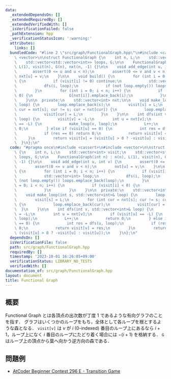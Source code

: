 ```yaml
---
data:
  _extendedDependsOn: []
  _extendedRequiredBy: []
  _extendedVerifiedWith: []
  _isVerificationFailed: false
  _pathExtension: hpp
  _verificationStatusIcon: ':warning:'
  attributes:
    links: []
  bundledCode: "#line 2 \"src/graph/FunctionalGraph.hpp\"\n#include <cassert>\n#include\
    \ <vector>\n\nstruct FunctionalGraph {\n    int n, L;\n    std::vector<int> visit;\n\
    \    std::vector<std::vector<int>> loops, G;\n\n    FunctionalGraph(int n) : n(n),\
    \ L(1), visit(n), G(n), nxt(n, -1) {}\n\n    void add_edge(int u, int v) {\n \
    \       assert(0 <= u and u < n);\n        assert(0 <= v and v < n);\n       \
    \ nxt[u] = v;\n    }\n\n    void build() {\n        for (int i = 0; i < n; i++)\
    \ {\n            if (visit[i] != 0) continue;\n            std::vector<int> loop;\n\
    \            dfs(i, loop);\n            if (not loop.empty()) loops.emplace_back(loop);\n\
    \        }\n        for (int i = 0; i < n; i++) {\n            if (visit[i] <\
    \ 0) {\n                G[nxt[i]].emplace_back(i);\n            }\n        }\n\
    \    }\n\n  private:\n    std::vector<int> nxt;\n\n    void make_loop(int s, std::vector<int>&\
    \ loop) {\n        loop.emplace_back(s);\n        visit[s] = L;\n        for (int\
    \ cur = nxt[s]; cur != s; cur = nxt[cur]) {\n            loop.emplace_back(cur);\n\
    \            visit[cur] = L;\n        }\n    }\n\n    int dfs(int v, std::vector<int>&\
    \ loop) {\n        visit[v] = -L;\n        int u = nxt[v];\n        if (visit[u]\
    \ == -L) {\n            make_loop(v, loop);\n            L++;\n            return\
    \ 0;\n        } else if (visit[u] == 0) {\n            int res = dfs(u, loop);\n\
    \            if (res == 0) return 0;\n            return visit[v] = res;\n   \
    \     }\n        return visit[v] = (visit[u] > 0 ? -visit[u] : visit[u]);\n  \
    \  }\n};\n"
  code: "#pragma once\n#include <cassert>\n#include <vector>\n\nstruct FunctionalGraph\
    \ {\n    int n, L;\n    std::vector<int> visit;\n    std::vector<std::vector<int>>\
    \ loops, G;\n\n    FunctionalGraph(int n) : n(n), L(1), visit(n), G(n), nxt(n,\
    \ -1) {}\n\n    void add_edge(int u, int v) {\n        assert(0 <= u and u < n);\n\
    \        assert(0 <= v and v < n);\n        nxt[u] = v;\n    }\n\n    void build()\
    \ {\n        for (int i = 0; i < n; i++) {\n            if (visit[i] != 0) continue;\n\
    \            std::vector<int> loop;\n            dfs(i, loop);\n            if\
    \ (not loop.empty()) loops.emplace_back(loop);\n        }\n        for (int i\
    \ = 0; i < n; i++) {\n            if (visit[i] < 0) {\n                G[nxt[i]].emplace_back(i);\n\
    \            }\n        }\n    }\n\n  private:\n    std::vector<int> nxt;\n\n\
    \    void make_loop(int s, std::vector<int>& loop) {\n        loop.emplace_back(s);\n\
    \        visit[s] = L;\n        for (int cur = nxt[s]; cur != s; cur = nxt[cur])\
    \ {\n            loop.emplace_back(cur);\n            visit[cur] = L;\n      \
    \  }\n    }\n\n    int dfs(int v, std::vector<int>& loop) {\n        visit[v]\
    \ = -L;\n        int u = nxt[v];\n        if (visit[u] == -L) {\n            make_loop(v,\
    \ loop);\n            L++;\n            return 0;\n        } else if (visit[u]\
    \ == 0) {\n            int res = dfs(u, loop);\n            if (res == 0) return\
    \ 0;\n            return visit[v] = res;\n        }\n        return visit[v] =\
    \ (visit[u] > 0 ? -visit[u] : visit[u]);\n    }\n};\n"
  dependsOn: []
  isVerificationFile: false
  path: src/graph/FunctionalGraph.hpp
  requiredBy: []
  timestamp: '2023-10-01 16:26:05+09:00'
  verificationStatus: LIBRARY_NO_TESTS
  verifiedWith: []
documentation_of: src/graph/FunctionalGraph.hpp
layout: document
title: Functional Graph
---
```


## 概要
Functional Graph とは各頂点の出次数が丁度 $1$ であるような有向グラフのことを指す．
グラフはいくつかのループをもち，全体として各ループを根とするような森となる．
`visit[v]` は $v$ が $i$ (0-indexed) 番目のループ上にあるなら $i + 1$，ループ上になく $i$ 番目のループにたどり着く場合には $- (i + 1)$ を格納する．
`G` はループ上の頂点から葉へ向かう逆方向の森である．

## 問題例
- [AtCoder Beginner Contest 296 E - Transition Game](https://atcoder.jp/contests/abc296/tasks/abc296_e)